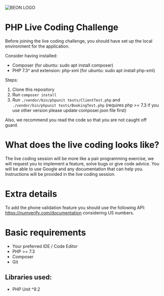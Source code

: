 ![BEON LOGO](https://beon.studio/blog/wp-content/themes/twentybeon/app/images/beon-purple.png)

# PHP Live Coding Challenge

Before joining the live coding challenge, you should have set up the local environment for the application.

Consider having installed:
- Composer (for ubuntu: sudo apt install composer)
- PHP 7.3^ and extension: php-xml (for ubuntu: sudo apt install php-xml)

Steps:

1. Clone this repository
2. Run `composer install`
3. Run `./vendor/bin/phpunit tests/ClientTest.php` and `./vendor/bin/phpunit tests/BookingTest.php` (requires php >= 7.3 if you use other version please update composer.json file first)

Also, we recommend you read the code so that you are not caught off guard.

# What does the live coding looks like?

The live coding session will be more like a pair programming exercise, we will request you to implement a feature, solve bugs or give code advice. You will be able to use Google and any documentation that can help you. Instructions will be provided in the live coding session.

# Extra details

To add the phone validation feature you should use the following API: https://numverify.com/documentation considering US numbers.

# Basic requirements

- Your preferred IDE / Code Editor
- PHP >= 7.3
- Composer
- Git

## Libraries used:

- PHP Unit ^9.2